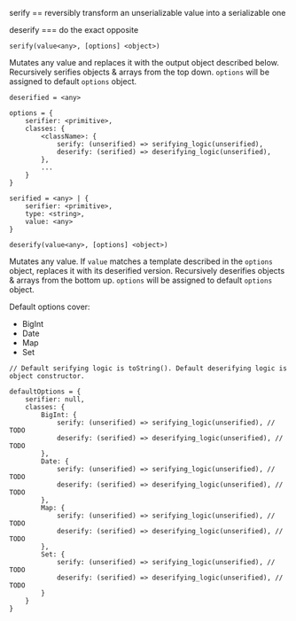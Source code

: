 serify == reversibly transform an unserializable value into a serializable one

deserify === do the exact opposite

`serify(value<any>, [options] <object>)`

Mutates any value and replaces it with the output object described below.
Recursively serifies objects & arrays from the top down. `options` will be
assigned to default `options` object.

```
deserified = <any>

options = {
    serifier: <primitive>,
    classes: {
        <className>: {
            serify: (unserified) => serifying_logic(unserified),
            deserify: (serified) => deserifying_logic(unserified),
        },
        ...
    }
}

serified = <any> | {
    serifier: <primitive>,
    type: <string>,
    value: <any>
}
```

`deserify(value<any>, [options] <object>)`

Mutates any value. If `value` matches a template described in the `options`
object, replaces it with its deserified version. Recursively deserifies objects
& arrays from the bottom up. `options` will be assigned to default `options`
object.

Default options cover:

- BigInt
- Date
- Map
- Set

```
// Default serifying logic is toString(). Default deserifying logic is object constructor.

defaultOptions = {
    serifier: null,
    classes: {
        BigInt: {
            serify: (unserified) => serifying_logic(unserified), // TODO
            deserify: (serified) => deserifying_logic(unserified), // TODO
        },
        Date: {
            serify: (unserified) => serifying_logic(unserified), // TODO
            deserify: (serified) => deserifying_logic(unserified), // TODO
        },
        Map: {
            serify: (unserified) => serifying_logic(unserified), // TODO
            deserify: (serified) => deserifying_logic(unserified), // TODO
        },
        Set: {
            serify: (unserified) => serifying_logic(unserified), // TODO
            deserify: (serified) => deserifying_logic(unserified), // TODO
        }
    }
}
```

